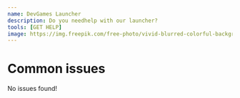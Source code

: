 ```yaml
---
name: DevGames Launcher
description: Do you needhelp with our launcher?
tools: [GET HELP]
image: https://img.freepik.com/free-photo/vivid-blurred-colorful-background_58702-2581.jpg?w=360
---
```



# Common issues
No issues found!